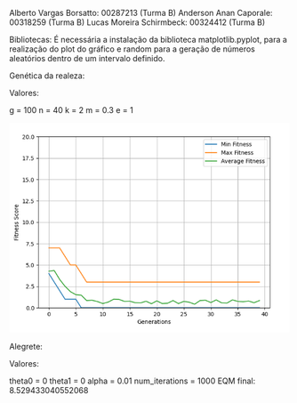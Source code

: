 Alberto Vargas Borsatto: 00287213 (Turma B)
Anderson Anan Caporale: 00318259 (Turma B)
Lucas Moreira Schirmbeck: 00324412 (Turma B)

Bibliotecas:
É necessária a instalação da biblioteca matplotlib.pyplot, para a realização do plot do gráfico e random para a geração de números aleatórios dentro de um intervalo definido.



Genética da realeza:

Valores:

g = 100
n = 40
k = 2
m = 0.3
e = 1

![gráfico](gr%C3%A1fico.png)

Alegrete:

Valores:

theta0 = 0
theta1 = 0
alpha = 0.01
num_iterations = 1000
EQM final: 8.529433040552068

